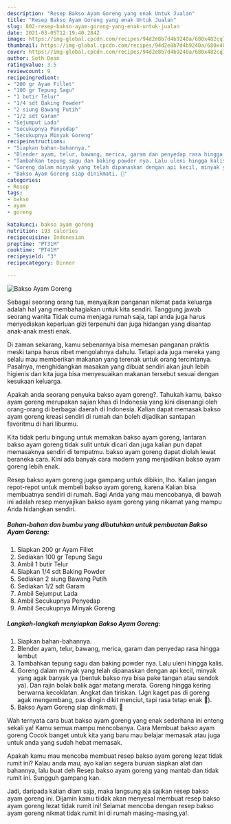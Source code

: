 ```yaml
---
description: "Resep Bakso Ayam Goreng yang enak Untuk Jualan"
title: "Resep Bakso Ayam Goreng yang enak Untuk Jualan"
slug: 802-resep-bakso-ayam-goreng-yang-enak-untuk-jualan
date: 2021-03-05T12:19:40.284Z
image: https://img-global.cpcdn.com/recipes/94d2e8b7d4b9240a/680x482cq70/bakso-ayam-goreng-foto-resep-utama.jpg
thumbnail: https://img-global.cpcdn.com/recipes/94d2e8b7d4b9240a/680x482cq70/bakso-ayam-goreng-foto-resep-utama.jpg
cover: https://img-global.cpcdn.com/recipes/94d2e8b7d4b9240a/680x482cq70/bakso-ayam-goreng-foto-resep-utama.jpg
author: Seth Dean
ratingvalue: 3.5
reviewcount: 9
recipeingredient:
- "200 gr Ayam Fillet"
- "100 gr Tepung Sagu"
- "1 butir Telur"
- "1/4 sdt Baking Powder"
- "2 siung Bawang Putih"
- "1/2 sdt Garam"
- "Sejumput Lada"
- "Secukupnya Penyedap"
- "Secukupnya Minyak Goreng"
recipeinstructions:
- "Siapkan bahan-bahannya."
- "Blender ayam, telur, bawang, merica, garam dan penyedap rasa hingga lembut"
- "Tambahkan tepung sagu dan baking powder nya. Lalu uleni hingga kalis."
- "Goreng dalam minyak yang telah dipanaskan dengan api kecil, minyak yang agak banyak ya (bentuk bakso nya bisa pake tangan atau sendok ya). Dan rajin bolak balik agar matang merata. Goreng hingga kering berwarna kecoklatan. Angkat dan tiriskan. (Jgn kaget pas di goreng agak mengembang, pas dingin dikit menciut, tapi rasa tetap enak 🥰)."
- "Bakso Ayam Goreng siap dinikmati. 🥰"
categories:
- Resep
tags:
- bakso
- ayam
- goreng

katakunci: bakso ayam goreng 
nutrition: 193 calories
recipecuisine: Indonesian
preptime: "PT31M"
cooktime: "PT41M"
recipeyield: "3"
recipecategory: Dinner

---
```



![Bakso Ayam Goreng](https://img-global.cpcdn.com/recipes/94d2e8b7d4b9240a/680x482cq70/bakso-ayam-goreng-foto-resep-utama.jpg)

Sebagai seorang orang tua, menyajikan panganan nikmat pada keluarga adalah hal yang membahagiakan untuk kita sendiri. Tanggung jawab seorang  wanita Tidak cuma menjaga rumah saja, tapi anda juga harus menyediakan keperluan gizi terpenuhi dan juga hidangan yang disantap anak-anak mesti enak.

Di zaman  sekarang, kamu sebenarnya bisa memesan panganan praktis meski tanpa harus ribet mengolahnya dahulu. Tetapi ada juga mereka yang selalu mau memberikan makanan yang terenak untuk orang tercintanya. Pasalnya, menghidangkan masakan yang dibuat sendiri akan jauh lebih higienis dan kita juga bisa menyesuaikan makanan tersebut sesuai dengan kesukaan keluarga. 



Apakah anda seorang penyuka bakso ayam goreng?. Tahukah kamu, bakso ayam goreng merupakan sajian khas di Indonesia yang kini disenangi oleh orang-orang di berbagai daerah di Indonesia. Kalian dapat memasak bakso ayam goreng kreasi sendiri di rumah dan boleh dijadikan santapan favoritmu di hari liburmu.

Kita tidak perlu bingung untuk memakan bakso ayam goreng, lantaran bakso ayam goreng tidak sulit untuk dicari dan juga kalian pun dapat memasaknya sendiri di tempatmu. bakso ayam goreng dapat diolah lewat beraneka cara. Kini ada banyak cara modern yang menjadikan bakso ayam goreng lebih enak.

Resep bakso ayam goreng juga gampang untuk dibikin, lho. Kalian jangan repot-repot untuk membeli bakso ayam goreng, karena Kalian bisa membuatnya sendiri di rumah. Bagi Anda yang mau mencobanya, di bawah ini adalah resep menyajikan bakso ayam goreng yang nikamat yang mampu Anda hidangkan sendiri.

<!--inarticleads1-->

##### Bahan-bahan dan bumbu yang dibutuhkan untuk pembuatan Bakso Ayam Goreng:

1. Siapkan 200 gr Ayam Fillet
1. Sediakan 100 gr Tepung Sagu
1. Ambil 1 butir Telur
1. Siapkan 1/4 sdt Baking Powder
1. Sediakan 2 siung Bawang Putih
1. Sediakan 1/2 sdt Garam
1. Ambil Sejumput Lada
1. Ambil Secukupnya Penyedap
1. Ambil Secukupnya Minyak Goreng




<!--inarticleads2-->

##### Langkah-langkah menyiapkan Bakso Ayam Goreng:

1. Siapkan bahan-bahannya.
1. Blender ayam, telur, bawang, merica, garam dan penyedap rasa hingga lembut
1. Tambahkan tepung sagu dan baking powder nya. Lalu uleni hingga kalis.
1. Goreng dalam minyak yang telah dipanaskan dengan api kecil, minyak yang agak banyak ya (bentuk bakso nya bisa pake tangan atau sendok ya). Dan rajin bolak balik agar matang merata. Goreng hingga kering berwarna kecoklatan. Angkat dan tiriskan. (Jgn kaget pas di goreng agak mengembang, pas dingin dikit menciut, tapi rasa tetap enak 🥰).
1. Bakso Ayam Goreng siap dinikmati. 🥰




Wah ternyata cara buat bakso ayam goreng yang enak sederhana ini enteng sekali ya! Kamu semua mampu mencobanya. Cara Membuat bakso ayam goreng Cocok banget untuk kita yang baru mau belajar memasak atau juga untuk anda yang sudah hebat memasak.

Apakah kamu mau mencoba membuat resep bakso ayam goreng lezat tidak rumit ini? Kalau anda mau, ayo kalian segera buruan siapkan alat dan bahannya, lalu buat deh Resep bakso ayam goreng yang mantab dan tidak rumit ini. Sungguh gampang kan. 

Jadi, daripada kalian diam saja, maka langsung aja sajikan resep bakso ayam goreng ini. Dijamin kamu tiidak akan menyesal membuat resep bakso ayam goreng lezat tidak rumit ini! Selamat mencoba dengan resep bakso ayam goreng nikmat tidak rumit ini di rumah masing-masing,ya!.

